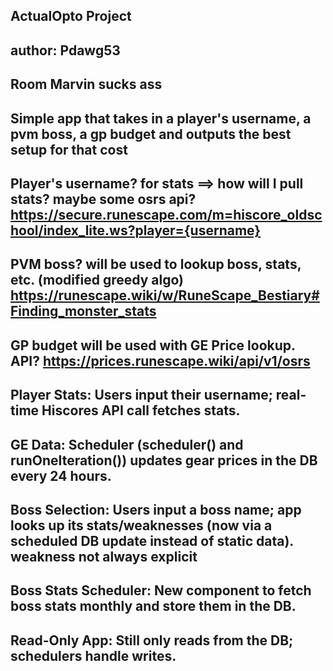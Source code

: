 ## ActualOpto Project

## author: Pdawg53

## Room Marvin sucks ass

## Simple app that takes in a player's username, a pvm boss, a gp budget and outputs the best setup for that cost


## Player's username? for stats ==> how will I pull stats? maybe some osrs api? https://secure.runescape.com/m=hiscore_oldschool/index_lite.ws?player={username}

## PVM boss? will be used to lookup boss, stats, etc. (modified greedy algo) https://runescape.wiki/w/RuneScape_Bestiary#Finding_monster_stats

## GP budget will be used with GE Price lookup. API? https://prices.runescape.wiki/api/v1/osrs

## Player Stats: Users input their username; real-time Hiscores API call fetches stats.

## GE Data: Scheduler (scheduler() and runOneIteration()) updates gear prices in the DB every 24 hours.

## Boss Selection: Users input a boss name; app looks up its stats/weaknesses (now via a scheduled DB update instead of static data). weakness not always explicit

## Boss Stats Scheduler: New component to fetch boss stats monthly and store them in the DB.

## Read-Only App: Still only reads from the DB; schedulers handle writes.






